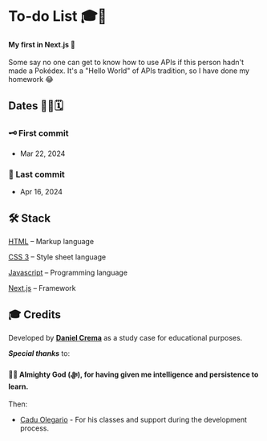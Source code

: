 # To-do List 🎓🚀
#### My first  in Next.js 🎉

Some say no one can get to know how to use APIs if this person hadn't made a Pokédex. It's a "Hello World" of APIs tradition, so I have done my homework 😂

## Dates 👨‍💻🗓️
### 🗝️ First commit
- Mar 22, 2024
### 🔐 Last commit
- Apr 16, 2024

## 🛠️ Stack
[HTML](https://html.spec.whatwg.org/multipage/) – Markup language

[CSS 3](https://www.python.org) – Style sheet language

[Javascript](https://ecma-international.org/publications-and-standards/standards/ecma-262/) – Programming language

[Next.js](https://nextjs.org/) – Framework

## 🎓 Credits
Developed by [**Daniel Crema**](https://github.com/DanielCrema) as a study case for educational purposes.

***Special thanks*** to:
#### 🕋🤲 **Almighty God** (ﷻ), for having given me intelligence and persistence to learn.

Then:
- [Cadu Olegario](https://github.com/CaduOlegario) - For his classes and support during the development process.